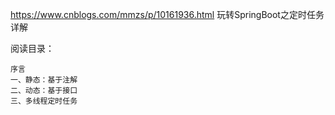https://www.cnblogs.com/mmzs/p/10161936.html
玩转SpringBoot之定时任务详解

阅读目录：

    序言
    一、静态：基于注解
    二、动态：基于接口
    三、多线程定时任务
    
    
